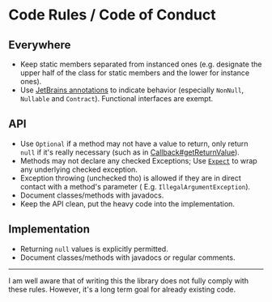 # Code Rules / Code of Conduct

## Everywhere

- Keep static members separated from instanced ones (e.g. designate the upper half of the class for static members and
  the lower for instance ones).
- Use [JetBrains annotations](https://www.jetbrains.com/help/idea/annotating-source-code.html#bundled-annotations) to
  indicate behavior (especially `NonNull`, `Nullable` and `Contract`). Functional interfaces are exempt.

## API

- Use `Optional` if a method may not have a value to return, only return `null` if it's really necessary
  (such as in [Callback#getReturnValue](core/src/main/java/eu/software4you/ulib/core/inject/Callback.java)).
- Methods may not declare any checked Exceptions;
  Use [`Expect`](core/src/main/java/eu/software4you/ulib/core/util/Expect.java) to wrap any underlying
  checked exception.
- Exception throwing (unchecked tho) is allowed if they are in direct contact with a method's parameter (
  E.g. `IllegalArgumentException`).
- Document classes/methods with javadocs.
- Keep the API clean, put the heavy code into the implementation.

## Implementation

- Returning `null` values is explicitly permitted.
- Document classes/methods with javadocs or regular comments.

---
I am well aware that of writing this the library does not fully comply with these rules. However, it's a long term goal
for already existing code.